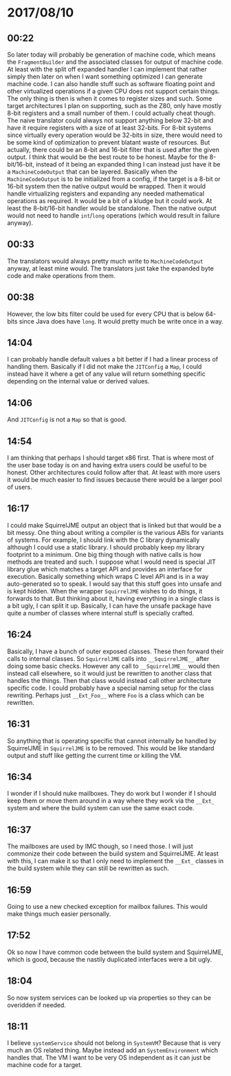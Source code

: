 # 2017/08/10

## 00:22

So later today will probably be generation of machine code, which means the
`FragmentBuilder` and the associated classes for output of machine code. At
least with the split off expanded handler I can implement that rather simply
then later on when I want something optimized I can generate machine code.
I can also handle stuff such as software floating point and other
virtualized operations if a given CPU does not support certain things. The
only thing is then is when it comes to register sizes and such. Some target
architectures I plan on supporting, such as the Z80, only have mostly
8-bit registers and a small number of them. I could actually cheat though.
The naive translator could always not support anything below 32-bit and
have it require registers with a size of at least 32-bits. For 8-bit systems
since virtually every operation would be 32-bits in size, there would need
to be some kind of optimization to prevent blatant waste of resources. But
actually, there could be an 8-bit and 16-bit filter that is used after the
given output. I think that would be the best route to be honest. Maybe for
the 8-bit/16-bit, instead of it being an expanded thing I can instead just
have it be a `MachineCodeOutput` that can be layered. Basically when the
`MachineCodeOutput` is to be initialized from a config, if the target is a
8-bit or 16-bit system then the native output would be wrapped. Then it
would handle virtualizing registers and expanding any needed mathematical
operations as required. It would be a bit of a kludge but it could work. At
least the 8-bit/16-bit handler would be standalone. Then the native output
would not need to handle `int`/`long` operations (which would result in
failure anyway).

## 00:33

The translators would always pretty much write to `MachineCodeOutput`
anyway, at least mine would. The translators just take the expanded byte code
and make operations from them.

## 00:38

However, the low bits filter could be used for every CPU that is below 64-bits
since Java does have `long`. It would pretty much be write once in a way.

## 14:04

I can probably handle default values a bit better if I had a linear process of
handling them. Basically if I did not make the `JITConfig` a `Map`, I could
instead have it where a get of any value will return something specific
depending on the internal value or derived values.

## 14:06

And `JITConfig` is not a `Map` so that is good.

## 14:54

I am thinking that perhaps I should target x86 first. That is where most of
the user base today is on and having extra users could be useful to be honest.
Other architectures could follow after that. At least with more users it would
be much easier to find issues because there would be a larger pool of users.

## 16:17

I could make SquirrelJME output an object that is linked but that would be a
bit messy. One thing about writing a compiler is the various ABIs for variants
of systems. For example, I should link with the C library dynamically although
I could use a static library. I should probably keep my library footprint to
a minimum. One big thing though with native calls is how methods are treated
and such. I suppose what I would need is special JIT library glue which
matches a target API and provides an interface for execution. Basically
something which wraps C level API and is in a way auto-generated so to speak.
I would say that this stuff goes into unsafe and is kept hidden. When the
wrapper `SquirrelJME` wishes to do things, it forwards to that. But thinking
about it, having everything in a single class is a bit ugly, I can split it
up. Basically, I can have the unsafe package have quite a number of classes
where internal stuff is specially crafted.

## 16:24

Basically, I have a bunch of outer exposed classes. These then forward their
calls to internal classes. So `SquirrelJME` calls into `__SquirrelJME__` after
doing some basic checks. However any call to `__SquirrelJME__` would then
instead call elsewhere, so it would just be rewritten to another class that
handles the things. Then that class would instead call other architecture
specific code. I could probably have a special naming setup for the class
rewriting. Perhaps just `__Ext_Foo__` where `Foo` is a class which can be
rewritten.

## 16:31

So anything that is operating specific that cannot internally be handled by
SquirrelJME in `SquirrelJME` is to be removed. This would be like standard
output and stuff like getting the current time or killing the VM.

## 16:34

I wonder if I should nuke mailboxes. They do work but I wonder if I should
keep them or move them around in a way where they work via the `__Ext_` system
and where the build system can use the same exact code.

## 16:37

The mailboxes are used by IMC though, so I need those. I will just commonize
their code between the build system and SquirrelJME. At least with this, I can
make it so that I only need to implement the `__Ext_` classes in the build
system while they can still be rewritten as such.

## 16:59

Going to use a new checked exception for mailbox failures. This would make
things much easier personally.

## 17:52

Ok so now I have common code between the build system and SquirrelJME, which
is good, because the nastily duplicated interfaces were a bit ugly.

## 18:04

So now system services can be looked up via properties so they can be
overidden if needed.

## 18:11

I believe `systemService` should not belong in `SystemVM`? Because that is
very much an OS related thing. Maybe instead add an `SystemEnvironment` which
handles that. The VM I want to be very OS independent as it can just be
machine code for a target.
